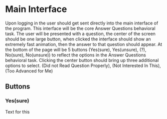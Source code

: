 # Main Interface 
Upon logging in the user should get sent directly into the main interface of the program. This interface will be the core Answer Questions behavioral task. The user will be presented with a question, the center of the screen should be one large button, when clicked the interface should show an extremely fast animation, then the answer to that question should appear. At the bottom of the page will be 5 buttons (Yes(sure), Yes(unsure), (?), No(sure), No(unsure)) to reflect the options in the Answer Questions behavioral task. Clicking the center button should bring up three additional options to select. (Did not Read Question Properly), (Not Interested In This), (Too Advanced for Me)
## Buttons
### Yes(sure)
Text for this 